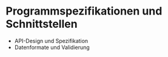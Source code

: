 # Programmspezifikationen und Schnittstellen

- API-Design und Spezifikation
- Datenformate und Validierung
